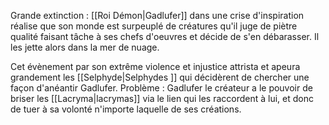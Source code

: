 Grande extinction : [[Roi Démon|Gadlufer]] dans une crise d'inspiration réalise que son monde est surpeuplé de créatures qu'il juge de piètre qualité faisant tâche à ses chefs d'oeuvres et décide de s'en débarasser.  Il les jette alors dans la mer de nuage. 


Cet évènement par son extrême violence et injustice attrista et apeura grandement  les [[Selphyde|Selphydes ]] qui décidèrent de chercher une façon d'anéantir Gadlufer. Problème : Gadlufer le créateur a le pouvoir de briser les [[Lacryma|lacrymas]] via le lien qui les raccordent à lui, et donc de tuer à sa volonté n'importe laquelle de ses créations.  